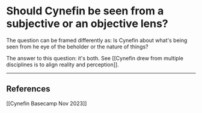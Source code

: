 # Should Cynefin be seen from a subjective or an objective lens?
The question can be framed differently as: Is Cynefin about what's being seen from he eye of the beholder or the nature of things?

The answer to this question: it's both. See [[Cynefin drew from multiple disciplines is to align reality and perception]].

---
## References
[[Cynefin Basecamp Nov 2023]]

<!-- #evergreen -->

<!-- {BearID:91534F4C-2E5F-4960-9099-AF5805C01568} -->
